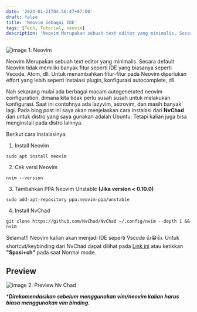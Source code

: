 ```yaml
---
date: '2024-01-21T04:56:47+07:00'
draft: false
title: 'Neovim Sebagai IDE'
tags: [Tech, Tutorial, neovim]
description: 'Neovim Merupakan sebuah text editor yang minimalis. Secara default Neovim tidak memiliki banyak fitur. Pada Tutorial ini saya akan menunjukkan cara instalasi agar Neovim memiliki fitur-fitur seperti text editor lain.'
---
```

![image 1: Neovim](/dashboard.png)

Neovim Merupakan sebuah text editor yang minimalis. Secara default Neovim tidak memiliki banyak fitur seperti IDE yang biasanya seperti Vscode, Atom, dll. Untuk menambahkan fitur-fitur pada Neovim diperlukan effort yang lebih seperti instalasi plugin, konfigurasi autocomplete, dll.

Nah sekarang mulai ada berbagai macam autogenerated neovim configuration, dimana kita tidak perlu susah susah untuk melakukan konfigurasi. Saat ini contohnya ada lazyvim, astrovim, dan masih banyak lagi. Pada blog post ini saya akan menjelaskan cara instalasi dari **NvChad** dan untuk distro yang saya gunakan adalah Ubuntu. Tetapi kalian juga bisa menginstall pada distro lainnya.

Berikut cara instalasinya:
1. Install Neovim
```shell
sudo apt install neovim
```
2. Cek versi Neovim
```shell
nvim --version
```
3. Tambahkan PPA Neovim Unstable **(Jika version < 0.10.0)**
```shell
sudo add-apt-repository ppa:neovim-ppa/unstable
```
4. Install NvChad
```shell
git clone https://github.com/NvChad/NvChad ~/.config/nvim --depth 1 && nvim
```
Selamat!! Neovim kalian akan menjadi IDE seperti Vscode 👍😁👍. Untuk shortcut/keybinding dari NvChad dapat dilihat pada [Link ini](https://nvchad.com/docs/features "NvChad") atau ketikkan **"Spasi+ch"** pada saat Normal mode.

## Preview

![image 2: Preview Nv Chad](/preview.png)

****Direkomendasikan sebelum menggunakan vim/neovim kalian harus biasa menggunakan vim binding.***
